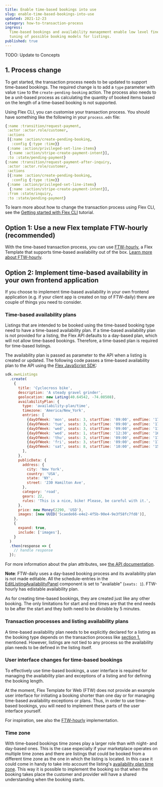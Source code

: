 ```yaml
---
title: Enable time-based bookings into use
slug: enable-time-based-bookings-into-use
updated: 2021-12-23
category: how-to-transaction-process
ingress:
  Time-based bookings and availability management enable low level fine
  tuning of possible booking models for listings.
published: true
---
```


TODO: Update to Concepts

## 1. Process change

To get started, the transaction process needs to be updated to support
time-based bookings. The required change is to add a `type` parameter
with value `time` to the `create-pending-booking` action. The process
also needs to be a unit-based process as calculating the quantity of
booked items based on the length of a time-based booking is not
supported.

Using Flex CLI, you can customise your transaction process. You should
have something like the following in your `process.edn` file:

```clojure
{:name :transition/request-payment,
 :actor :actor.role/customer,
 :actions
 [{:name :action/create-pending-booking,
   :config {:type :time}}
 {:name :action/privileged-set-line-items}
  {:name :action/stripe-create-payment-intent}],
 :to :state/pending-payment}
{:name :transition/request-payment-after-inquiry,
 :actor :actor.role/customer,
 :actions
 [{:name :action/create-pending-booking,
   :config {:type :time}}
 {:name :action/privileged-set-line-items}
  {:name :action/stripe-create-payment-intent}],
 :from :state/inquiry,
 :to :state/pending-payment}
```

To learn more about how to change the transaction process using Flex
CLI, see the
[Getting started with Flex CLI](/introduction/getting-started-with-flex-cli/)
tutorial.

## Option 1: Use a new Flex template FTW-hourly (recommended)

With the time-based transaction process, you can use
[FTW-hourly](https://github.com/sharetribe/ftw-hourly), a Flex Template
that supports time-based availability out of the box.
[Learn more about FTW-hourly](/ftw/ftw-hourly/).

## Option 2: Implement time-based availability in your own frontend application

If you choose to implement time-based availability in your own frontend
application (e.g. if your client app is created on top of FTW-daily)
there are couple of things you need to consider.

### Time-based availability plans

Listings that are intended to be booked using the time-based booking
type need to have a time-based availability plan. If a time-based
availability plan is not provided for a listing, the Flex API defaults
to a day-based plan, which will not allow time-based bookings.
Therefore, a time-based plan is required for time-based listings.

The availability plan is passed as parameter to the API when a listing
is created or updated. The following code passes a time-based
availability plan to the API using the
[Flex JavaScript SDK](https://github.com/sharetribe/flex-sdk-js):

<!-- prettier-ignore -->
```js
sdk.ownListings
  .create(
    {
      title: 'Cyclocross bike',
      description: 'A steady gravel grinder',
      geolocation: new LatLng(40.64542, -74.08508),
      availabilityPlan: {
        type: 'availability-plan/time',
        timezone: 'America/New_York',
        entries: [
          {dayOfWeek: 'mon', seats: 3, startTime: '09:00', endTime: '17:00'},
          {dayOfWeek: 'tue', seats: 3, startTime: '09:00', endTime: '17:00'},
          {dayOfWeek: 'wed', seats: 3, startTime: '09:00', endTime: '11:00'},
          {dayOfWeek: 'wed', seats: 1, startTime: '12:30', endTime: '16:30'},
          {dayOfWeek: 'thu', seats: 3, startTime: '09:00', endTime: '17:00'},
          {dayOfWeek: 'fri', seats: 3, startTime: '09:00', endTime: '17:00'},
          {dayOfWeek: 'sat', seats: 8, startTime: '10:00', endTime: '15:00'},
        ],
      },
      publicData: {
        address: {
          city: 'New York',
          country: 'USA',
          state: 'NY',
          street: '230 Hamilton Ave',
        },
        category: 'road',
        gears: 22,
        rules: 'This is a nice, bike! Please, be careful with it.',
      },
      price: new Money(2290, 'USD'),
      images: [new UUID('5caede66-e4e2-4f5b-90e4-9e3f58fc7fd8')],
    },
    {
      expand: true,
      include: ['images'],
    }
  )
  .then(response => {
    // handle response
  });
```

For more information about the plan attributes, see
[the API documentation](https://www.sharetribe.com/api-reference/marketplace.html#ownlisting-availability-plan).

**Note**: FTW-daily uses a day-based booking process and its
availability plan is not made editable. All the schedule-entries in the
[EditListingAvailabilityPanel](https://github.com/sharetribe/flex-template-web/blob/master/src/components/EditListingAvailabilityPanel/EditListingAvailabilityPanel.js)
component is set to "available" (`seats: 1`). FTW-hourly has edistable
availability plan.

As for creating time-based bookings, they are created just like any
other booking. The only limitations for start and end times are that the
end needs to be after the start and they both need to be divisible by 5
minutes.

### Transaction processes and listing availability plans

A time-based availability plan needs to be explicitly declared for a
listing as the booking type depends on the transaction process like
[section 1.](#1-process-change) mentioned. However, listings are not
tied to any process so the availability plan needs to be defined in the
listing itself.

### User interface changes for time-based bookings

To effectively use time-based bookings, a user interface is required for
managing the availability plan and exceptions of a listing and for
defining the booking length.

At the moment, Flex Template for Web (FTW) does not provide an example
user interface for initiating a booking shorter than one day or for
managing time-based availability exceptions or plans. Thus, in order to
use time-based bookings, you will need to implement these parts of the
user interface yourself.

For inspiration, see also the
[FTW-hourly](https://github.com/sharetribe/ftw-hourly) implementation.

### Time zone

With time-based bookings time zones play a larger role than with night-
and day-based ones. This is the case especially if your marketplace
operates on multiple time zones and there are listings that could be
booked from a different time zone as the one in which the listing is
located. In this case it could come in handy to take into account the
listing's
[availability plan time zone](https://www.sharetribe.com/api-reference/marketplace.html#listing-resource-format).
This way it is possible to implement the booking so that when the
booking takes place the customer and provider will have a shared
understanding when the booking starts.
